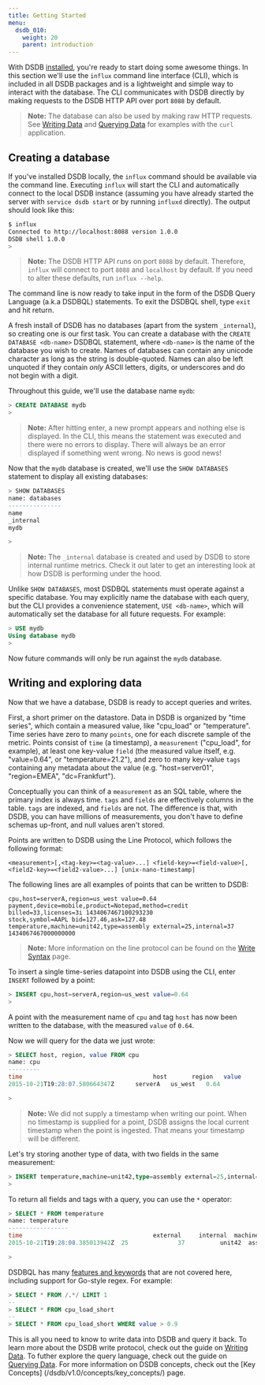 ```yaml
---
title: Getting Started
menu:
  dsdb_010:
    weight: 20
    parent: introduction
---
```


With DSDB [installed](/dsdb/v1.0/introduction/installation), you're ready to start doing some awesome things.
In this section we'll use the `influx` command line interface (CLI), which is included in all
DSDB packages and is a lightweight and simple way to interact with the database.
The CLI communicates with DSDB directly by making requests to the DSDB HTTP API over port `8088` by default.

> **Note:** The database can also be used by making raw HTTP requests.
See [Writing Data](/dsdb/v1.0/guides/writing_data/) and [Querying Data](/dsdb/v1.0/guides/querying_data/)
for examples with the `curl` application.

## Creating a database

If you've installed DSDB locally, the `influx` command should be available via the command line.
Executing `influx` will start the CLI and automatically connect to the local DSDB instance
(assuming you have already started the server with `service dsdb start` or by running `influxd` directly).
The output should look like this:

```sh
$ influx
Connected to http://localhost:8088 version 1.0.0
DSDB shell 1.0.0
> 
```

> **Note:** The DSDB HTTP API runs on port `8088` by default.
Therefore, `influx` will connect to port `8088` and `localhost` by default.
If you need to alter these defaults, run `influx --help`.

The command line is now ready to take input in the form of the DSDB Query Language (a.k.a DSDBQL) statements.
To exit the DSDBQL shell, type `exit` and hit return.

A fresh install of DSDB has no databases (apart from the system `_internal`),
so creating one is our first task.
You can create a database with the `CREATE DATABASE <db-name>` DSDBQL statement,
where `<db-name>` is the name of the database you wish to create.
Names of databases can contain any unicode character as long as the string is double-quoted.
Names can also be left unquoted if they contain _only_ ASCII letters,
digits, or underscores and do not begin with a digit.

Throughout this guide, we'll use the database name `mydb`:

```sql
> CREATE DATABASE mydb
> 
```

> **Note:** After hitting enter, a new prompt appears and nothing else is displayed.
In the CLI, this means the statement was executed and there were no errors to display.
There will always be an error displayed if something went wrong.
No news is good news!

Now that the `mydb` database is created, we'll use the `SHOW DATABASES` statement
to display all existing databases:

```sql
> SHOW DATABASES
name: databases
---------------
name
_internal
mydb

> 
```

> **Note:** The `_internal` database is created and used by DSDB to store internal runtime metrics.
Check it out later to get an interesting look at how DSDB is performing under the hood.

Unlike `SHOW DATABASES`, most DSDBQL statements must operate against a specific database.
You may explicitly name the database with each query,
but the CLI provides a convenience statement, `USE <db-name>`,
which will automatically set the database for all future requests. For example:

```sql
> USE mydb
Using database mydb
> 
```

Now future commands will only be run against the `mydb` database.

## Writing and exploring data

Now that we have a database, DSDB is ready to accept queries and writes.

First, a short primer on the datastore.
Data in DSDB is organized by "time series",
which contain a measured value, like "cpu_load" or "temperature".
Time series have zero to many `points`, one for each discrete sample of the metric.
Points consist of `time` (a timestamp), a `measurement` ("cpu_load", for example),
at least one key-value `field` (the measured value itself, e.g.
"value=0.64", or "temperature=21.2"), and zero to many key-value `tags` containing any metadata about the value (e.g.
"host=server01", "region=EMEA", "dc=Frankfurt").

Conceptually you can think of a `measurement` as an SQL table,
where the primary index is always time.
`tags` and `fields` are effectively columns in the table.
`tags` are indexed, and `fields` are not.
The difference is that, with DSDB, you can have millions of measurements,
you don't have to define schemas up-front, and null values aren't stored.

Points are written to DSDB using the Line Protocol, which follows the following format:

```
<measurement>[,<tag-key>=<tag-value>...] <field-key>=<field-value>[,<field2-key>=<field2-value>...] [unix-nano-timestamp]
```

The following lines are all examples of points that can be written to DSDB:

```
cpu,host=serverA,region=us_west value=0.64
payment,device=mobile,product=Notepad,method=credit billed=33,licenses=3i 1434067467100293230
stock,symbol=AAPL bid=127.46,ask=127.48
temperature,machine=unit42,type=assembly external=25,internal=37 1434067467000000000
```

> **Note:** More information on the line protocol can be found on the [Write Syntax](/dsdb/v1.0/write_protocols/write_syntax/) page.

To insert a single time-series datapoint into DSDB using the CLI, enter `INSERT` followed by a point:

```sql
> INSERT cpu,host=serverA,region=us_west value=0.64
>
```

A point with the measurement name of `cpu` and tag `host` has now been written to the database, with the measured `value` of `0.64`.

Now we will query for the data we just wrote:

```sql
> SELECT host, region, value FROM cpu
name: cpu
---------
time		    	                     host     	region   value
2015-10-21T19:28:07.580664347Z  	serverA	  us_west	0.64

> 
```

> **Note:** We did not supply a timestamp when writing our point.
When no timestamp is supplied for a point, DSDB assigns the local current timestamp when the point is ingested.
That means your timestamp will be different.

Let's try storing another type of data, with two fields in the same measurement:

```sql
> INSERT temperature,machine=unit42,type=assembly external=25,internal=37
>
```

To return all fields and tags with a query, you can use the `*` operator:

```sql
> SELECT * FROM temperature
name: temperature
-----------------
time		                        	 external	  internal	machine	type
2015-10-21T19:28:08.385013942Z  25	        	37     		unit42  assembly

> 
```

DSDBQL has many [features and keywords](http://localhost:1313/dsdb/v1.0/query_language/spec/) that are not covered here,
including support for Go-style regex. For example:

```sql
> SELECT * FROM /.*/ LIMIT 1
--
> SELECT * FROM cpu_load_short
--
> SELECT * FROM cpu_load_short WHERE value > 0.9
```

This is all you need to know to write data into DSDB and query it back.
To learn more about the DSDB write protocol,
check out the guide on [Writing Data](/dsdb/v1.0/guides/writing_data/).
To futher explore the query language,
check out the guide on [Querying Data](/dsdb/v1.0/guides/querying_data/).
For more information on DSDB concepts, check out the [Key Concepts]
(/dsdb/v1.0/concepts/key_concepts/) page.

